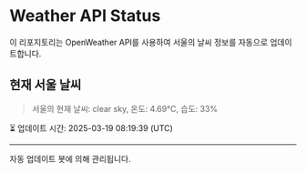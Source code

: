 
# Weather API Status

이 리포지토리는 OpenWeather API를 사용하여 서울의 날씨 정보를 자동으로 업데이트합니다.

## 현재 서울 날씨
> 서울의 현재 날씨: clear sky, 온도: 4.69°C, 습도: 33%

⏳ 업데이트 시간: 2025-03-19 08:19:39 (UTC)

---
자동 업데이트 봇에 의해 관리됩니다.
